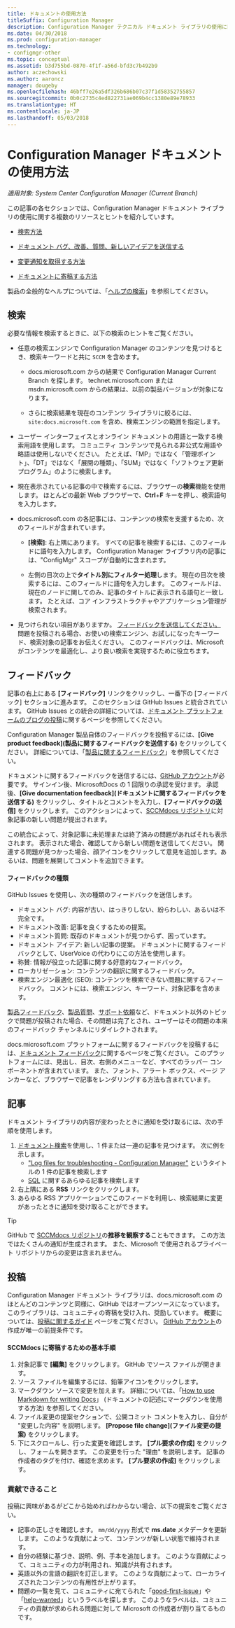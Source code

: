 ```yaml
---
title: ドキュメントの使用方法
titleSuffix: Configuration Manager
description: Configuration Manager テクニカル ドキュメント ライブラリの使用に関するヒントについて説明します。
ms.date: 04/30/2018
ms.prod: configuration-manager
ms.technology:
- configmgr-other
ms.topic: conceptual
ms.assetid: b3d755bd-0870-4f1f-a56d-bfd3c7b492b9
author: aczechowski
ms.author: aaroncz
manager: dougeby
ms.openlocfilehash: 46bff7e26a5df326b686b07c37f1d58352755857
ms.sourcegitcommit: 0b0c2735c4ed822731ae069b4cc1380e89e78933
ms.translationtype: HT
ms.contentlocale: ja-JP
ms.lasthandoff: 05/03/2018
---
```

# <a name="how-to-use-the-configuration-manager-docs"></a>Configuration Manager ドキュメントの使用方法

*適用対象: System Center Configuration Manager (Current Branch)*

この記事の各セクションでは、Configuration Manager ドキュメント ライブラリの使用に関する複数のリソースとヒントを紹介しています。  

- [検索方法](#bkmk_searchtips)  

- [ドキュメント バグ、改善、質問、新しいアイデアを送信する](#bkmk_docfeedback)  

- [変更通知を取得する方法](#bkmk_notifications)  

- [ドキュメントに寄稿する方法](#bkmk_contribute)  


製品の全般的なヘルプについては、「[ヘルプの検索](/sccm/core/understand/find-help)」を参照してください。


##  <a name="bkmk_searchtips"></a> 検索   
 必要な情報を検索するときに、以下の検索のヒントをご覧ください。  

-   任意の検索エンジンで Configuration Manager のコンテンツを見つけるとき、検索キーワードと共に `SCCM` を含めます。  

    - docs.microsoft.com からの結果で Configuration Manager Current Branch を探します。 technet.microsoft.com または msdn.microsoft.com からの結果は、以前の製品バージョンが対象になります。  

    - さらに検索結果を現在のコンテンツ ライブラリに絞るには、`site:docs.microsoft.com` を含め、検索エンジンの範囲を指定します。  

-   ユーザー インターフェイスとオンライン ドキュメントの用語と一致する検索用語を使用します。 コミュニティ コンテンツで見られる非公式な用語や略語は使用しないでください。 たとえば、「MP」ではなく「管理ポイント」、「DT」ではなく「展開の種類」、「SUM」ではなく「ソフトウェア更新プログラム」のように検索します。  

-   現在表示されている記事の中で検索するには、ブラウザーの**検索**機能を使用します。 ほとんどの最新 Web ブラウザーで、**Ctrl**+**F** キーを押し、検索語句を入力します。  

-   docs.microsoft.com の各記事には、コンテンツの検索を支援するため、次のフィールドが含まれています。  

    - **[検索]**: 右上隅にあります。 すべての記事を検索するには、このフィールドに語句を入力します。 Configuration Manager ライブラリ内の記事には、"ConfigMgr" スコープが自動的に含まれます。  

    - 左側の目次の上で**タイトル別にフィルター処理**します。 現在の目次を検索するには、このフィールドに語句を入力します。 このフィールドは、現在のノードに関してのみ、記事のタイトルに表示される語句と一致します。 たとえば、コア インフラストラクチャやアプリケーション管理が検索されます。  

- 見つけられない項目がありますか。 [フィードバックを送信してください。](#bkmk_docfeedback) 問題を投稿される場合、お使いの検索エンジン、お試しになったキーワード、検索対象の記事をお伝えください。 このフィードバックは、Microsoft がコンテンツを最適化し、より良い検索を実現するために役立ちます。  



## <a name="bkmk_docfeedback"></a> フィードバック

記事の右上にある **[フィードバック]** リンクをクリックし、一番下の [フィードバック] セクションに進みます。 このセクションは GitHub Issues と統合されています。 GitHub Issues との統合の詳細については、[ドキュメント プラットフォームのブログの投稿](https://docs.microsoft.com/teamblog/a-new-feedback-system-is-coming-to-docs)に関するページを参照してください。

Configuration Manager 製品自体のフィードバックを投稿するには、**[Give product feedback]\(製品に関するフィードバックを送信する\)** をクリックしてください。 詳細については、「[製品に関するフィードバック](/sccm/core/understand/find-help#product-feedback)」を参照してください。 

ドキュメントに関するフィードバックを送信するには、[GitHub アカウント](https://github.com/join)が必要です。 サインイン後、MicrosoftDocs の 1 回限りの承認を受けます。 承認後、**[Give documentation feedback]\(ドキュメントに関するフィードバックを送信する\)** をクリックし、タイトルとコメントを入力し、**[フィードバックの送信]** をクリックします。 このアクションによって、[SCCMdocs リポジトリ](https://github.com/MicrosoftDocs/SCCMdocs/issues)に対象記事の新しい問題が提出されます。

この統合によって、対象記事に未処理または終了済みの問題があればそれも表示されます。 表示された場合、確認してから新しい問題を送信してください。 関連する問題が見つかった場合、顔アイコンをクリックして意見を追加します。あるいは、問題を展開してコメントを追加できます。 

#### <a name="types-of-feedback"></a>フィードバックの種類
GitHub Issues を使用し、次の種類のフィードバックを送信します。
- ドキュメント バグ: 内容が古い、はっきりしない、紛らわしい、あるいは不完全です。
- ドキュメント改善: 記事を良くするための提案。
- ドキュメント質問: 既存のドキュメントが見つからず、困っています。
- ドキュメント アイデア: 新しい記事の提案。 ドキュメントに関するフィードバックとして、UserVoice の代わりにこの方法を使用します。
- 称賛: 情報が役立った記事に関する好意的なフィードバック。
- ローカリゼーション: コンテンツの翻訳に関するフィードバック。
- 検索エンジン最適化 (SEO): コンテンツを検索できない問題に関するフィードバック。 コメントには、検索エンジン、キーワード、対象記事を含めます。

[製品フィードバック](/sccm/core/understand/find-help#product-feedback)、[製品質問](https://social.technet.microsoft.com/Forums/en-US/home?category=ConfigMgrCB)、[サポート依頼](https://aka.ms/cmcbsupport)など、ドキュメント以外のトピックで問題が投稿された場合、その問題は完了とされ、ユーザーはその問題の本来のフィードバック チャンネルにリダイレクトされます。

docs.microsoft.com プラットフォームに関するフィードバックを投稿するには、[ドキュメント フィードバック](https://aka.ms/sitefeedback)に関するページをご覧ください。 このプラットフォームには、見出し、目次、右側のメニューなど、すべてのラッパー コンポーネントが含まれています。 また、フォント、アラート ボックス、ページ アンカーなど、ブラウザーで記事をレンダリングする方法も含まれています。



## <a name="bkmk_notifications"></a> 記事

ドキュメント ライブラリの内容が変わったときに通知を受け取るには、次の手順を使用します。

1. [ドキュメント検索](https://docs.microsoft.com/search/index?scope=ConfigMgr)を使用し、1 件または一連の記事を見つけます。 次に例を示します。
    - ["Log files for troubleshooting - Configuration Manager"](https://docs.microsoft.com/search/index?search=%22Log+files+for+troubleshooting+-+Configuration+Manager%22&scope=ConfigMgr) というタイトルの 1 件の記事を検索します
    - [SQL](https://docs.microsoft.com/search/index?search=SQL&scope=ConfigMgr) に関するあらゆる記事を検索します
2. 右上隅にある **RSS** リンクをクリックします。 
3. あらゆる RSS アプリケーションでこのフィードを利用し、検索結果に変更があったときに通知を受け取ることができます。


> [!Tip]  
> GitHub で [SCCMdocs リポジトリ](https://github.com/MicrosoftDocs/SCCMdocs)の**推移を観察する**こともできます。 この方法ではたくさんの通知が生成されます。 また、Microsoft で使用されるプライベート リポジトリからの変更は含まれません。  



## <a name="bkmk_contribute"></a> 投稿

Configuration Manager ドキュメント ライブラリは、docs.microsoft.com のほとんどのコンテンツと同様に、GitHub ではオープンソースになっています。 このライブラリは、コミュニティの寄稿を受け入れ、奨励しています。 概要については、[投稿に関するガイド](https://docs.microsoft.com/contribute) ページをご覧ください。 [GitHub アカウント](https://github.com/join)の作成が唯一の前提条件です。

#### <a name="basic-steps-to-contribute-to-sccmdocs"></a>SCCMdocs に寄稿するための基本手順
1. 対象記事で **[編集]** をクリックします。 GitHub でソース ファイルが開きます。
2. ソース ファイルを編集するには、鉛筆アイコンをクリックします。
3. マークダウン ソースで変更を加えます。 詳細については、「[How to use Markdown for writing Docs](https://docs.microsoft.com/contribute/how-to-write-use-markdown)」 (ドキュメントの記述にマークダウンを使用する方法) を参照してください。 
4. ファイル変更の提案セクションで、公開コミット コメントを入力し、自分が "変更した内容" を説明します。 **[Propose file change]\(ファイル変更の提案\)** をクリックします。
5. 下にスクロールし、行った変更を確認します。 **[プル要求の作成]** をクリックし、フォームを開きます。 この変更を行った "理由" を説明します。 記事の作成者のタグを付け、確認を求めます。 **[プル要求の作成]** をクリックします。

### <a name="what-to-contribute"></a>貢献できること
投稿に興味があるがどこから始めればわからない場合、以下の提案をご覧ください。
- 記事の正しさを確認します。 `mm/dd/yyyy` 形式で **ms.date** メタデータを更新します。 このような貢献によって、コンテンツが新しい状態で維持されます。
- 自分の経験に基づき、説明、例、手本を追加します。 このような貢献によって、コミュニティの力が利用され、知識が共有されます。  
- 英語以外の言語の翻訳を訂正します。 このような貢献によって、ローカライズされたコンテンツの有用性が上がります。
- 問題の一覧を見て、コミュニティに宛てられた「[good-first-issue](https://github.com/MicrosoftDocs/sccmdocs/issues?q=is:open+is:issue+label:good-first-issue)」や「[help-wanted](https://github.com/MicrosoftDocs/sccmdocs/issues?q=is:open+is:issue+label:help-wanted)」というラベルを探します。 このようなラベルは、コミュニティの貢献が求められる問題に対して Microsoft の作成者が割り当てるものです。